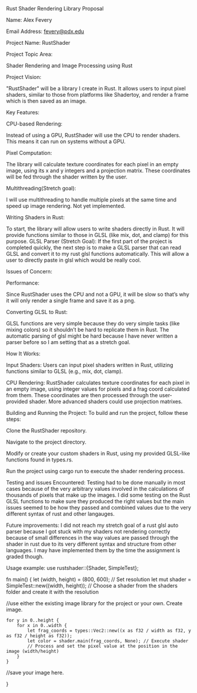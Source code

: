 Rust Shader Rendering Library Proposal

Name: Alex Fevery

Email Address: fevery@pdx.edu

Project Name: RustShader

Project Topic Area:

Shader Rendering and Image Processing using Rust

Project Vision:

"RustShader" will be a library I create in Rust. It allows users to input pixel shaders, similar to 
those from platforms like Shadertoy, and render a frame which is then saved as an image. 


Key Features:

CPU-based Rendering:

Instead of using a GPU, RustShader will use the CPU to render shaders. 
This means it can run on systems without a GPU.

Pixel Computation:

The library will calculate texture coordinates for each pixel in an empty 
image, using its x and y integers and a projection matrix. These coordinates will be fed through 
the shader written by the user.

Multithreading(Stretch goal): 

I will use multithreading to handle multiple pixels at the same time and speed 
up image rendering. Not yet implemented.

Writing Shaders in Rust: 

To start, the library will allow users to write shaders directly in Rust. It 
will provide functions similar to those in GLSL (like mix, dot, and clamp) for this purpose.
GLSL Parser (Stretch Goal): If the first part of the project is completed quickly, the next step is to 
make a GLSL parser that can read GLSL and convert it to my rust glsl functions automatically. 
This will allow a user to directly paste in glsl which would be really cool. 

Issues of Concern:

Performance: 

Since RustShader uses the CPU and not a GPU, it will be slow so that’s why it will 
only render a single frame and save it as a png. 

Converting GLSL to Rust: 

GLSL functions are very simple because they do very simple tasks (like 
mixing colors) so it shouldn’t be hard to replicate them in Rust. The automatic parsing of glsl 
might be hard because I have never written a parser before so I am setting that as a stretch goal.

How It Works:

Input Shaders: Users can input pixel shaders written in Rust, utilizing functions similar to GLSL (e.g., mix, dot, clamp).

CPU Rendering: RustShader calculates texture coordinates for each pixel in an empty image, using integer values for pixels and a frag coord calculated from them. These coordinates are then processed through the user-provided shader. More advanced shaders could use projection matrixes. 

Building and Running the Project:
To build and run the project, follow these steps:

Clone the RustShader repository.

Navigate to the project directory.

Modify or create your custom shaders in Rust, using my provided GLSL-like functions found in types.rs.

Run the project using cargo run to execute the shader rendering process.

Testing and issues Encountered:
Testing had to be done manually in most cases because of the very arbitrary values involved in the calculations of thousands of pixels that make up the images.  I did some testing on the Rust GLSL functions to make sure they produced the right values but the main issues seemed to be how they passed and combined values due to the very different syntax of rust and other langauges. 

Future improvements:
I did not reach my stretch goal of a rust glsl auto parser because I got stuck with my shaders not rendering correctly because of small differences in the way values are passed through the shader in rust due to its very different syntax and structure from other languages.  I may have implemented them by the time the assignment is graded though. 

Usage example:
use rustshader::{Shader, SimpleTest};

fn main() {
    let (width, height) = (800, 600); // Set resolution
    let mut shader = SimpleTest::new((width, height)); // Choose a shader from the shaders folder and create it with the resolution

//use either the existing image library for the project or your own.  Create image. 

    for y in 0..height {
        for x in 0..width {
            let frag_coords = types::Vec2::new((x as f32 / width as f32, y as f32 / height as f32));
            let color = shader.main(frag_coords, None); // Execute shader
            // Process and set the pixel value at the position in the image (width/height)
        }
    }
//save your image here.

}




